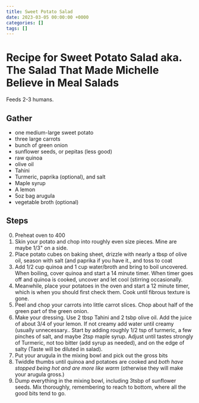 ```yaml
---
title: Sweet Potato Salad
date: 2023-03-05 00:00:00 +0000
categories: []
tags: []    
---
```




# Recipe for Sweet Potato Salad aka. The Salad That Made Michelle Believe in Meal Salads

Feeds 2-3 humans.

## Gather
- one medium-large sweet potato
- three large carrots
- bunch of green onion
- sunflower seeds, or pepitas (less good)
- raw quinoa
- olive oil
- Tahini
- Turmeric, paprika (optional), and salt
- Maple syrup
- A lemon
- 5oz bag arugula
- vegetable broth (optional)

## Steps
0. Preheat oven to 400
1. Skin your potato and chop into roughly even size pieces.  Mine are maybe 1/3" on a side.
2. Place potato cubes on baking sheet, drizzle with nearly a tbsp of olive oil, season with salt (and paprika if you have it., and toss to coat
3. Add 1/2 cup quinoa and 1 cup water/broth and bring to boil uncovered.  When boiling, cover quinoa and start a 14 minute timer.  When timer goes off and quinoa is cooked, uncover and let cool (stirring occasionally.
4. Meanwhile, place your potatoes in the oven and start a 12 minute timer, which is when you should first check them.  Cook until fibrous texture is gone.
5. Peel and chop your carrots into little carrot slices.  Chop about half of the green part of the green onion.
6. Make your dressing.  Use 2 tbsp Tahini and 2 tsbp olive oil.  Add the juice of about 3/4 of your lemon.  If not creamy add water until creamy (usually unnecessary..  Start by adding roughly 1/2 tsp of turmeric, a few pinches of salt, and maybe 2tsp maple syrup.  Adjust until tastes strongly of Turmeric, not too bitter (add syrup as needed), and on the edge of salty (Taste will be diluted in salad).
7. Put your arugula in the mixing bowl and pick out the gross bits
8. Twiddle thumbs until quinoa and potatoes are cooked and _both have stopped being hot and are more like warm_ (otherwise they will make your arugula gross.)
9. Dump everything in the mixing bowl, including 3tsbp of sunflower seeds.  Mix thoroughly, remembering to reach to bottom, where all the good bits tend to go.
